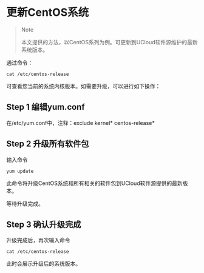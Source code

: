 # 更新CentOS系统

> Note
> 
> 本文提供的方法，以CentOS系列为例。可更新到UCloud软件源维护的最新系统版本。

通过命令：

```
cat /etc/centos-release
```

可查看您当前的系统内核版本。如需要升级，可以进行如下操作：

## Step 1 编辑yum.conf

在/etc/yum.conf中，注释：exclude kernel\* centos-release\*

## Step 2 升级所有软件包

输入命令

```
yum update
```

此命令将升级CentOS系统和所有相关的软件包到UCloud软件源提供的最新版本。

等待升级完成。

## Step 3 确认升级完成

升级完成后，再次输入命令

```
cat /etc/centos-release
```

此时会展示升级后的系统版本。
